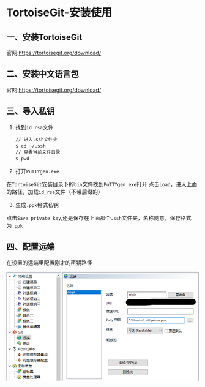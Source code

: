 # TortoiseGit-安装使用

## 一、安装TortoiseGit

官网:<https://tortoisegit.org/download/>

## 二、安装中文语言包

官网:<https://tortoisegit.org/download/>

## 三、导入私钥

1. 找到`id_rsa`文件
   
   ```bash
   // 进入.ssh文件夹
   $ cd ~/.ssh
   // 查看当前文件目录
   $ pwd
   ```

2. 打开`PuTTYgen.exe`

在`TortoiseGit`安装目录下的`bin`文件找到`PuTTYgen.exe`打开
点击`Load`，进入上面的路径，加载`id_rsa`文件（不带后缀的）

3. 生成`.ppk`格式私钥

点击`Save private key`,还是保存在上面那个`.ssh`文件夹，名称随意，保存格式为`.ppk`

## 四、配置远端

在设置的远端里配置刚才的密钥路径

![tortoisegit.png](TortoiseGit安装使用.assets/60af00d5be436021fb222581c7fdf04856582498.png)
